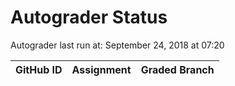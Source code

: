 # Autograder Status
Autograder last run at: September 24, 2018 at 07:20

| GitHub ID | Assignment | Graded Branch |
|-----------|------------|---------------|
